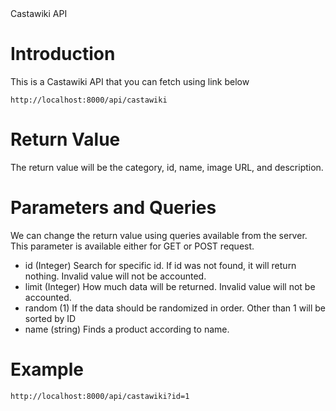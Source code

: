 
<div class="title">Castawiki API</div>

# Introduction
This is a Castawiki API that you can fetch using link below

`http://localhost:8000/api/castawiki`

# Return Value
The return value will be the category, id, name, image URL, and description.

# Parameters and Queries
We can change the return value using queries available from the server. This parameter is available either for GET or POST request.

* id (Integer)
  Search for specific id. If id was not found, it will return nothing. Invalid value will not be accounted.
* limit (Integer)
  How much data will be returned. Invalid value will not be accounted.
* random (1)
  If the data should be randomized in order. Other than 1 will be sorted by ID
* name (string)
  Finds a product according to name.

# Example
`http://localhost:8000/api/castawiki?id=1`

<pre id="preFetch" url="http://localhost:8000/api/castawiki?id=1"><code id="codeFetch"></code></pre>
